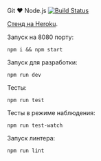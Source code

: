 Git ❤️  Node.js [![Build Status](https://travis-ci.org/griashiro/shri2018-homework.svg?branch=hw04-06_node_infrastructure_tests)](https://travis-ci.org/griashiro/shri2018-homework)

[Стенд на Heroku](https://griashrio-nodejs.herokuapp.com/branches/master).

Запуск на 8080 порту:

```npm i && npm start```

Запуск для разработки:

```npm run dev```

Тесты:

```npm run test```

Тесты в режиме наблюдения:

```npm run test-watch```

Запуск линтера:

```npm run lint```
